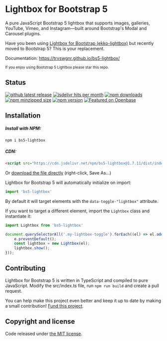 # Lightbox for Bootstrap 5

A pure JavaScript Bootstrap 5 lightbox that supports images, galleries, YouTube, Vimeo, and Instagram—built around Bootstrap's Modal and Carousel plugins.

Have you been using [Lightbox for Bootstrap (ekko-lightbox)](https://github.com/ashleydw/lightbox) but recently moved to Bootstrap 5? This is your replacement.

Documentation: https://trvswgnr.github.io/bs5-lightbox/

<sub>If you enjoy using Bootstrap 5 Lightbox please star this repo.</sub>

## Status
[![github latest release](https://badgen.net/github/tag/trvswgnr/bs5-lightbox?label=release)](https://github.com/trvswgnr/bs5-lightbox/releases/latest) [![jsdelivr hits per month](https://data.jsdelivr.com/v1/package/npm/bs5-lightbox/badge?style=rounded)](https://www.jsdelivr.com/package/npm/bs5-lightbox) [![npm downloads](https://badgen.net/npm/dt/bs5-lightbox?label=npm%20downloads&color=blue)](https://www.npmjs.com/package/bs5-lightbox) [![npm minzipped size](https://badgen.net/bundlephobia/minzip/bs5-lightbox?label=gzip%20size&color=green)](https://bundlephobia.com/package/bs5-lightbox) [![npm version](https://badgen.net/npm/v/bs5-lightbox)](https://www.npmjs.com/package/bs5-lightbox) [![Featured on Openbase](https://badges.openbase.com/js/featured/bs5-lightbox.svg?token=R2MqRDwb93ap0dYGkIBBPigErEYve+e1dnfTDZImQog=)](https://openbase.com/js/bs5-lightbox)

## Installation
##### Install with NPM:
```shell
npm i bs5-lightbox
```

##### CDN:
```html
<script src="https://cdn.jsdelivr.net/npm/bs5-lightbox@1.7.11/dist/index.bundle.min.js"></script>
```

Or [download the file directly](https://raw.githubusercontent.com/trvswgnr/bs5-lightbox/main/dist/index.bundle.min.js) (right-click, Save As...)


Lightbox for Bootstrap 5 will automatically initialize on import:
```js
import 'bs5-lightbox'
```
By default it will target elements with the `data-toggle-"lightbox"` attribute.

If you want to target a different element, import the `Lightbox` class and instantiate it:
```js
import Lightbox from 'bs5-lightbox'

document.querySelectorAll('.my-lightbox-toggle').forEach((el) => el.addEventListener('click', (e) => {
	e.preventDefault();
	const lightbox = new Lightbox(el);
	lightbox.show();
}));
```

## Contributing
Lightbox for Bootstrap 5 is written in TypeScript and compiled to pure JavaScript.
Modify the src/index.ts file, run `npm run build` and create a pull request.

You can help make this project even better and keep it up to date by making a small contribution! [Fund this project](https://github.com/sponsors/trvswgnr).

## Copyright and license

Code released under [the MIT license](https://github.com/trvswgnr/bs5-lightbox/blob/main/LICENSE).
